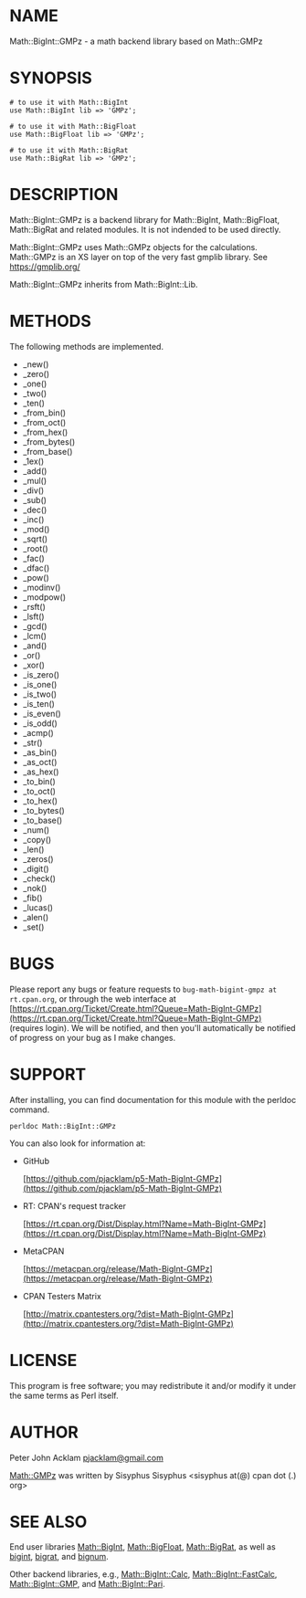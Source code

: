 # NAME

Math::BigInt::GMPz - a math backend library based on Math::GMPz

# SYNOPSIS

    # to use it with Math::BigInt
    use Math::BigInt lib => 'GMPz';

    # to use it with Math::BigFloat
    use Math::BigFloat lib => 'GMPz';

    # to use it with Math::BigRat
    use Math::BigRat lib => 'GMPz';

# DESCRIPTION

Math::BigInt::GMPz is a backend library for Math::BigInt, Math::BigFloat,
Math::BigRat and related modules. It is not indended to be used directly.

Math::BigInt::GMPz uses Math::GMPz objects for the calculations. Math::GMPz is
an XS layer on top of the very fast gmplib library. See https://gmplib.org/

Math::BigInt::GMPz inherits from Math::BigInt::Lib.

# METHODS

The following methods are implemented.

- \_new()
- \_zero()
- \_one()
- \_two()
- \_ten()
- \_from\_bin()
- \_from\_oct()
- \_from\_hex()
- \_from\_bytes()
- \_from\_base()
- \_1ex()
- \_add()
- \_mul()
- \_div()
- \_sub()
- \_dec()
- \_inc()
- \_mod()
- \_sqrt()
- \_root()
- \_fac()
- \_dfac()
- \_pow()
- \_modinv()
- \_modpow()
- \_rsft()
- \_lsft()
- \_gcd()
- \_lcm()
- \_and()
- \_or()
- \_xor()
- \_is\_zero()
- \_is\_one()
- \_is\_two()
- \_is\_ten()
- \_is\_even()
- \_is\_odd()
- \_acmp()
- \_str()
- \_as\_bin()
- \_as\_oct()
- \_as\_hex()
- \_to\_bin()
- \_to\_oct()
- \_to\_hex()
- \_to\_bytes()
- \_to\_base()
- \_num()
- \_copy()
- \_len()
- \_zeros()
- \_digit()
- \_check()
- \_nok()
- \_fib()
- \_lucas()
- \_alen()
- \_set()

# BUGS

Please report any bugs or feature requests to
`bug-math-bigint-gmpz at rt.cpan.org`, or through the web interface at
[https://rt.cpan.org/Ticket/Create.html?Queue=Math-BigInt-GMPz](https://rt.cpan.org/Ticket/Create.html?Queue=Math-BigInt-GMPz)
(requires login). We will be notified, and then you'll automatically be
notified of progress on your bug as I make changes.

# SUPPORT

After installing, you can find documentation for this module with the perldoc
command.

    perldoc Math::BigInt::GMPz

You can also look for information at:

- GitHub

    [https://github.com/pjacklam/p5-Math-BigInt-GMPz](https://github.com/pjacklam/p5-Math-BigInt-GMPz)

- RT: CPAN's request tracker

    [https://rt.cpan.org/Dist/Display.html?Name=Math-BigInt-GMPz](https://rt.cpan.org/Dist/Display.html?Name=Math-BigInt-GMPz)

- MetaCPAN

    [https://metacpan.org/release/Math-BigInt-GMPz](https://metacpan.org/release/Math-BigInt-GMPz)

- CPAN Testers Matrix

    [http://matrix.cpantesters.org/?dist=Math-BigInt-GMPz](http://matrix.cpantesters.org/?dist=Math-BigInt-GMPz)

# LICENSE

This program is free software; you may redistribute it and/or modify it under
the same terms as Perl itself.

# AUTHOR

Peter John Acklam <pjacklam@gmail.com>

[Math::GMPz](https://metacpan.org/pod/Math%3A%3AGMPz) was written by Sisyphus Sisyphus
&lt;sisyphus at(@) cpan dot (.) org>

# SEE ALSO

End user libraries [Math::BigInt](https://metacpan.org/pod/Math%3A%3ABigInt), [Math::BigFloat](https://metacpan.org/pod/Math%3A%3ABigFloat), [Math::BigRat](https://metacpan.org/pod/Math%3A%3ABigRat), as well
as [bigint](https://metacpan.org/pod/bigint), [bigrat](https://metacpan.org/pod/bigrat), and [bignum](https://metacpan.org/pod/bignum).

Other backend libraries, e.g., [Math::BigInt::Calc](https://metacpan.org/pod/Math%3A%3ABigInt%3A%3ACalc),
[Math::BigInt::FastCalc](https://metacpan.org/pod/Math%3A%3ABigInt%3A%3AFastCalc), [Math::BigInt::GMP](https://metacpan.org/pod/Math%3A%3ABigInt%3A%3AGMP), and [Math::BigInt::Pari](https://metacpan.org/pod/Math%3A%3ABigInt%3A%3APari).
